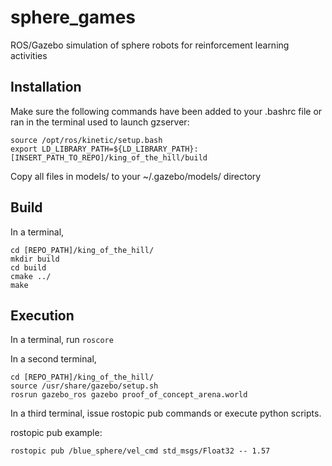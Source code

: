 # sphere_games
ROS/Gazebo simulation of sphere robots for reinforcement learning activities

## Installation
Make sure the following commands have been added to your .bashrc file or ran in the terminal used to launch gzserver:
```
source /opt/ros/kinetic/setup.bash
export LD_LIBRARY_PATH=${LD_LIBRARY_PATH}:[INSERT_PATH_TO_REPO]/king_of_the_hill/build
```

Copy all files in models/ to your ~/.gazebo/models/ directory

## Build
In a terminal, 
```
cd [REPO_PATH]/king_of_the_hill/
mkdir build
cd build
cmake ../
make
```

## Execution
In a terminal, run `roscore`

In a second terminal, 
```
cd [REPO_PATH]/king_of_the_hill/
source /usr/share/gazebo/setup.sh
rosrun gazebo_ros gazebo proof_of_concept_arena.world
```

In a third terminal, issue rostopic pub commands or execute python scripts.

rostopic pub example:
```
rostopic pub /blue_sphere/vel_cmd std_msgs/Float32 -- 1.57
```

